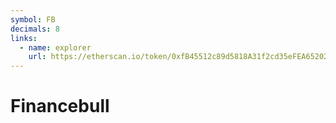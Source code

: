 ```yaml
---
symbol: FB
decimals: 8
links:
  - name: explorer
    url: https://etherscan.io/token/0xfB45512c89d5818A31f2cd35eFEA652029F225bB
---
```


# Financebull
